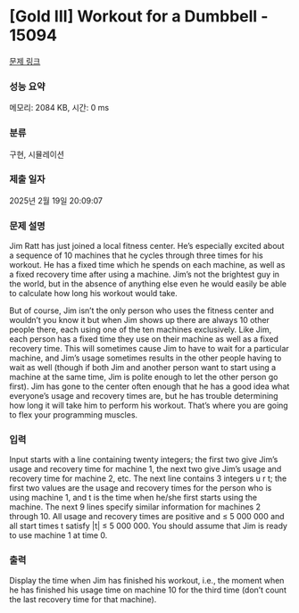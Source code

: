 # [Gold III] Workout for a Dumbbell - 15094 

[문제 링크](https://www.acmicpc.net/problem/15094) 

### 성능 요약

메모리: 2084 KB, 시간: 0 ms

### 분류

구현, 시뮬레이션

### 제출 일자

2025년 2월 19일 20:09:07

### 문제 설명

<p>Jim Ratt has just joined a local fitness center. He’s especially excited about a sequence of 10 machines that he cycles through three times for his workout. He has a fixed time which he spends on each machine, as well as a fixed recovery time after using a machine. Jim’s not the brightest guy in the world, but in the absence of anything else even he would easily be able to calculate how long his workout would take.</p>

<p>But of course, Jim isn’t the only person who uses the fitness center and wouldn’t you know it but when Jim shows up there are always 10 other people there, each using one of the ten machines exclusively. Like Jim, each person has a fixed time they use on their machine as well as a fixed recovery time. This will sometimes cause Jim to have to wait for a particular machine, and Jim’s usage sometimes results in the other people having to wait as well (though if both Jim and another person want to start using a machine at the same time, Jim is polite enough to let the other person go first). Jim has gone to the center often enough that he has a good idea what everyone’s usage and recovery times are, but he has trouble determining how long it will take him to perform his workout. That’s where you are going to flex your programming muscles.</p>

### 입력 

 <p>Input starts with a line containing twenty integers; the first two give Jim’s usage and recovery time for machine 1, the next two give Jim’s usage and recovery time for machine 2, etc. The next line contains 3 integers u r t; the first two values are the usage and recovery times for the person who is using machine 1, and t is the time when he/she first starts using the machine. The next 9 lines specify similar information for machines 2 through 10. All usage and recovery times are positive and ≤ 5 000 000 and all start times t satisfy |t| ≤ 5 000 000. You should assume that Jim is ready to use machine 1 at time 0.</p>

### 출력 

 <p>Display the time when Jim has finished his workout, i.e., the moment when he has finished his usage time on machine 10 for the third time (don’t count the last recovery time for that machine).</p>

